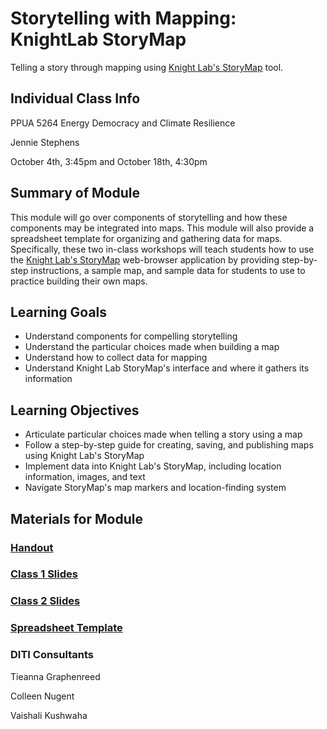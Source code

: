 <h1>Storytelling with Mapping: KnightLab StoryMap</h1>

Telling a story through mapping using [Knight Lab's StoryMap](https://storymap.knightlab.com/) tool.

<h2>Individual Class Info</h2>

PPUA 5264 Energy Democracy and Climate Resilience

Jennie Stephens

October 4th, 3:45pm and October 18th, 4:30pm 

<h2>Summary of Module</h2>

This module will go over components of storytelling and how these components may be integrated into maps. This module will also provide a spreadsheet template for organizing and gathering data for maps. Specifically, these two in-class workshops will teach students how to use the [Knight Lab's StoryMap](https://storymap.knightlab.com/) web-browser application by providing step-by-step instructions, a sample map, and sample data for students to use to practice building their own maps.

<h2>Learning Goals</h2>

* Understand components for compelling storytelling
* Understand the particular choices made when building a map
* Understand how to collect data for mapping
* Understand Knight Lab StoryMap's interface and where it gathers its information

<h2>Learning Objectives</h2>

* Articulate particular choices made when telling a story using a map
* Follow a step-by-step guide for creating, saving, and publishing maps using Knight Lab's StoryMap
* Implement data into Knight Lab's StoryMap, including location information, images, and text
* Navigate StoryMap's map markers and location-finding system

<h2>Materials for Module</h2>

### [Handout](https://github.com/NULabNortheastern/digitalassignmentshowcase/blob/master/mapping/energy_democracy-fall2021-stephens/Handout.pdf)

### [Class 1 Slides](https://github.com/NULabNortheastern/digitalassignmentshowcase/blob/master/mapping/energy_democracy-fall2021-stephens/Slides_Class1.pdf)

### [Class 2 Slides](https://github.com/NULabNortheastern/digitalassignmentshowcase/blob/master/mapping/energy_democracy-fall2021-stephens/Slides_Class2.pdf)

### [Spreadsheet Template](https://docs.google.com/spreadsheets/d/18FrNzXKNG-SuYjmeGazwRRckOr4StU1rWOgZ2edGmUk/edit#gid=0)

<h3>DITI Consultants</h3>

Tieanna Graphenreed

Colleen Nugent

Vaishali Kushwaha

